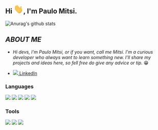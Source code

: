 ## Hi <img src="https://raw.githubusercontent.com/ABSphreak/ABSphreak/master/gifs/Hi.gif" width="30px">, I'm Paulo Mitsi.

![Anurag's github stats](https://github-readme-stats.vercel.app/api?username=PauloMitsi&theme=vue-dark&show_icons=true)

## **_ABOUT ME_**

-   _Hi devs, I'm Paulo Mitsi, or if you want, call me Mitsi. I'm a curious developer who always want to learn something new. I'll share my projects and ideas here, so fell free do give any advice or tip._ 😁

-   <a href="https://www.linkedin.com/in/paulo-mitsi-6b640b202/" target="_blank"><img src="https://cdn4.iconfinder.com/data/icons/social-messaging-ui-color-shapes-2-free/128/social-linkedin-circle-512.png" width="13px" > LinkedIn</a>

### Languages

<img src="https://upload.wikimedia.org/wikipedia/commons/6/6a/JavaScript-logo.png" width="30px"> <img src="https://logodownload.org/wp-content/uploads/2016/10/html5-logo-10.png" width="26px"> <img src="https://cdn4.iconfinder.com/data/icons/social-media-logos-6/512/121-css3-512.png" width="31px"> <img src="https://upload.wikimedia.org/wikipedia/commons/thumb/c/c3/Python-logo-notext.svg/768px-Python-logo-notext.svg.png" width="30px"> <img src='https://seeklogo.com/images/J/java-logo-7F8B35BAB3-seeklogo.com.png' width='30px'>

### Tools

<img src='https://sass-lang.com/assets/img/styleguide/color-1c4aab2b.png' width="40px"> <img src= "https://user-images.githubusercontent.com/674621/71187801-14e60a80-2280-11ea-94c9-e56576f76baf.png" width="40px">
<img src='https://seeklogo.com/images/E/eclipse-logo-85FE4BEA34-seeklogo.com.png' width= "40px">
